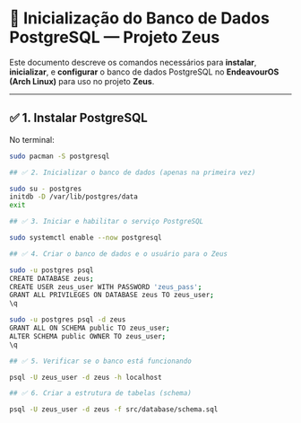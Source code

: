 # 🐘 Inicialização do Banco de Dados PostgreSQL — Projeto Zeus

Este documento descreve os comandos necessários para **instalar**, **inicializar**, e **configurar** o banco de dados PostgreSQL no **EndeavourOS (Arch Linux)** para uso no projeto **Zeus**.

---

## ✅ 1. Instalar PostgreSQL

No terminal:

```bash
sudo pacman -S postgresql

## ✅ 2. Inicializar o banco de dados (apenas na primeira vez)

sudo su - postgres
initdb -D /var/lib/postgres/data
exit

## ✅ 3. Iniciar e habilitar o serviço PostgreSQL

sudo systemctl enable --now postgresql

## ✅ 4. Criar o banco de dados e o usuário para o Zeus

sudo -u postgres psql
CREATE DATABASE zeus;
CREATE USER zeus_user WITH PASSWORD 'zeus_pass';
GRANT ALL PRIVILEGES ON DATABASE zeus TO zeus_user;
\q

sudo -u postgres psql -d zeus
GRANT ALL ON SCHEMA public TO zeus_user;
ALTER SCHEMA public OWNER TO zeus_user;
\q

## ✅ 5. Verificar se o banco está funcionando

psql -U zeus_user -d zeus -h localhost

## ✅ 6. Criar a estrutura de tabelas (schema)

psql -U zeus_user -d zeus -f src/database/schema.sql

